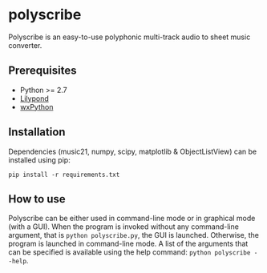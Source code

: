 # polyscribe #
Polyscribe is an easy-to-use polyphonic multi-track audio to sheet music converter.

## Prerequisites ##
- Python >= 2.7
- [Lilypond](http://www.lilypond.org/)
- [wxPython](http://www.wxpython.org/)

## Installation ##
Dependencies (music21, numpy, scipy, matplotlib & ObjectListView) can be installed using pip:
```
pip install -r requirements.txt
```

## How to use ##
Polyscribe can be either used in command-line mode or in graphical mode (with a GUI). When the program is invoked without any command-line argument, that is ```python polyscribe.py```, the GUI is launched. Otherwise, the program is launched in command-line mode. A list of the arguments that can be specified is available using the help command: ```python polyscribe --help```.
